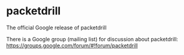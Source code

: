 # packetdrill
The official Google release of packetdrill

There is a Google group (mailing list) for discussion about packetdrill:
  https://groups.google.com/forum/#!forum/packetdrill
  
  
